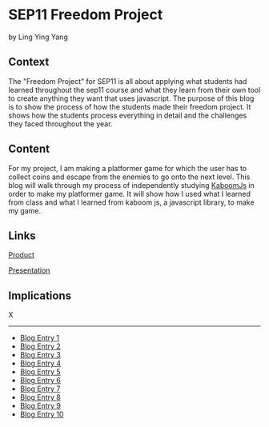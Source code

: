 # SEP11 Freedom Project
by Ling Ying Yang

## Context
The "Freedom Project" for SEP11 is all about applying what students had learned throughout the sep11 course and what they learn from their own tool to create anything they want that uses javascript. The purpose of this blog is to show the process of how the students made their freedom project. It shows how the students process everything in detail and the challenges they faced throughout the year. 

## Content
For my project, I am making a platformer game for which the user has to collect coins and escape from the enemies to go onto the next level. This blog will walk through my process of independently studying [KaboomJs](https://kaboomjs.com/) in order to make my platformer game. It will show how I used what I learned from class and what I learned from kaboom js, a javascript library, to make my game. 

## Links

[Product](https://chanryc9471.github.io/sep11-freedom-project-kaboom/)

[Presentation](https://docs.google.com/presentation/d/18cxWqP1cokwUJIaiEXNiO7qoK497ZI2w6uPl_6NhVuo/edit#slide=id.g24390b4a273_0_10135) 

## Implications 
X

---

* [Blog Entry 1](entries/entry01.md)
* [Blog Entry 2](entries/entry02.md)
* [Blog Entry 3](entries/entry03.md)
* [Blog Entry 4](entries/entry04.md)
* [Blog Entry 5](entries/entry05.md)
* [Blog Entry 6](entries/entry06.md)
* [Blog Entry 7](entries/entry07.md)
* [Blog Entry 8](entries/entry08.md)
* [Blog Entry 9](entries/entry09.md)
* [Blog Entry 10](entries/entry10.md)


